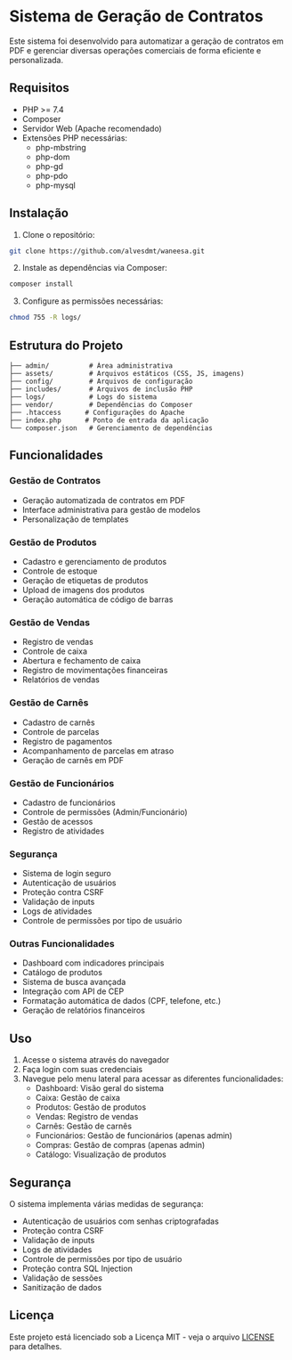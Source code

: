 # Sistema de Geração de Contratos

Este sistema foi desenvolvido para automatizar a geração de contratos em PDF e gerenciar diversas operações comerciais de forma eficiente e personalizada.

## Requisitos

- PHP >= 7.4
- Composer
- Servidor Web (Apache recomendado)
- Extensões PHP necessárias:
  - php-mbstring
  - php-dom
  - php-gd
  - php-pdo
  - php-mysql

## Instalação

1. Clone o repositório:
```bash
git clone https://github.com/alvesdmt/waneesa.git
```

2. Instale as dependências via Composer:
```bash
composer install
```

3. Configure as permissões necessárias:
```bash
chmod 755 -R logs/
```

## Estrutura do Projeto

```
├── admin/          # Área administrativa
├── assets/         # Arquivos estáticos (CSS, JS, imagens)
├── config/         # Arquivos de configuração
├── includes/       # Arquivos de inclusão PHP
├── logs/           # Logs do sistema
├── vendor/         # Dependências do Composer
├── .htaccess      # Configurações do Apache
├── index.php      # Ponto de entrada da aplicação
└── composer.json   # Gerenciamento de dependências
```

## Funcionalidades

### Gestão de Contratos
- Geração automatizada de contratos em PDF
- Interface administrativa para gestão de modelos
- Personalização de templates

### Gestão de Produtos
- Cadastro e gerenciamento de produtos
- Controle de estoque
- Geração de etiquetas de produtos
- Upload de imagens dos produtos
- Geração automática de código de barras

### Gestão de Vendas
- Registro de vendas
- Controle de caixa
- Abertura e fechamento de caixa
- Registro de movimentações financeiras
- Relatórios de vendas

### Gestão de Carnês
- Cadastro de carnês
- Controle de parcelas
- Registro de pagamentos
- Acompanhamento de parcelas em atraso
- Geração de carnês em PDF

### Gestão de Funcionários
- Cadastro de funcionários
- Controle de permissões (Admin/Funcionário)
- Gestão de acessos
- Registro de atividades

### Segurança
- Sistema de login seguro
- Autenticação de usuários
- Proteção contra CSRF
- Validação de inputs
- Logs de atividades
- Controle de permissões por tipo de usuário

### Outras Funcionalidades
- Dashboard com indicadores principais
- Catálogo de produtos
- Sistema de busca avançada
- Integração com API de CEP
- Formatação automática de dados (CPF, telefone, etc.)
- Geração de relatórios financeiros

## Uso

1. Acesse o sistema através do navegador
2. Faça login com suas credenciais
3. Navegue pelo menu lateral para acessar as diferentes funcionalidades:
   - Dashboard: Visão geral do sistema
   - Caixa: Gestão de caixa
   - Produtos: Gestão de produtos
   - Vendas: Registro de vendas
   - Carnês: Gestão de carnês
   - Funcionários: Gestão de funcionários (apenas admin)
   - Compras: Gestão de compras (apenas admin)
   - Catálogo: Visualização de produtos

## Segurança

O sistema implementa várias medidas de segurança:
- Autenticação de usuários com senhas criptografadas
- Proteção contra CSRF
- Validação de inputs
- Logs de atividades
- Controle de permissões por tipo de usuário
- Proteção contra SQL Injection
- Validação de sessões
- Sanitização de dados

## Licença

Este projeto está licenciado sob a Licença MIT - veja o arquivo [LICENSE](LICENSE) para detalhes.
